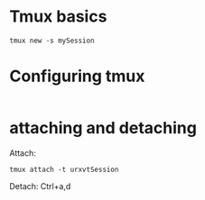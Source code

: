 # Tmux basics

```tmux new -s mySession```


# Configuring tmux
```

```

# attaching and detaching
Attach:
```
tmux attach -t urxvtSession
```

Detach:
Ctrl+a,d